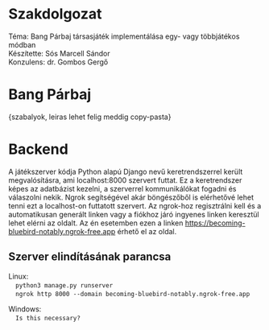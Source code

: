 # Szakdolgozat
Téma: Bang Párbaj társasjáték implementálása egy- vagy többjátékos módban  
Készítette: Sós Marcell Sándor  
Konzulens: dr. Gombos Gergő

# Bang Párbaj
{szabalyok, leiras lehet felig meddig copy-pasta}

# Backend
A játékszerver kódja Python alapú Django nevű keretrendszerrel került megvalósításra, ami localhost:8000 szervert futtat. Ez a keretrendszer képes az adatbázist kezelni, a szerverrel kommunikálókat fogadni és válaszolni nekik. Ngrok segítségével akár böngészőből is elérhetővé lehet tenni ezt a localhost-on futtatott szervert. Az ngrok-hoz regisztrálni kell és a automatikusan generált linken vagy a fiókhoz járó ingyenes linken keresztül lehet elérni az oldalt. Az én esetemben ezen a linken https://becoming-bluebird-notably.ngrok-free.app érhető el az oldal.

## Szerver elindításának parancsa
Linux:  
&emsp;`python3 manage.py runserver`  
&emsp;`ngrok http 8000 --domain becoming-bluebird-notably.ngrok-free.app`

Windows:  
&emsp;`Is this necessary?`

